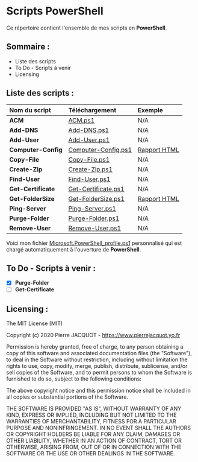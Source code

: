 # Scripts PowerShell
Ce répertoire contient l'ensemble de mes scripts en **PowerShell**.

## Sommaire :
- Liste des scripts
- To Do - Scripts à venir
- Licensing

## Liste des scripts :
| Nom du script | Téléchargement | Exemple |
|:---|:---|:---|
| **ACM** | [ACM.ps1](ACM/ACM.ps1) | N/A |
| **Add-DNS** | [Add-DNS.ps1](Add-DNS/Add-DNS.ps1) | N/A |
| **Add-User** | [Add-User.ps1](Add-User/Add-User.ps1) | N/A |
| **Computer-Config** | [Computer-Config.ps1](Computer-Config/Computer-Config.ps1) | [Rapport HTML](https://pierrejacquot.yo.fr/2020-05-23-Computer-Config.html) |
| **Copy-File** | [Copy-File.ps1](Copy-File/Copy-File.ps1) | N/A |
| **Create-Zip** | [Create-Zip.ps1](Create-Zip/Create-Zip.ps1) | N/A |
| **Find-User** | [Find-User.ps1](Find-User/Find-User.ps1) | N/A |
| **Get-Certificate** | [Get-Certificate.ps1](Get-Certificate/Get-Certificate.ps1) | N/A |
| **Get-FolderSize** | [Get-FolderSize.ps1](Get-FolderSize/Get-FolderSize.ps1) | [Rapport HTML](https://pierrejacquot.yo.fr/2020-05-24-Folders-Report.html) |
| **Ping-Server** | [Ping-Server.ps1](Ping-Server/Ping-Server.ps1) | N/A |
| **Purge-Folder** | [Purge-Folder.ps1](Purge-Folder/Purge-Folder.ps1) | N/A |
| **Remove-User** | [Remove-User.ps1](Remove-User/Remove-User.ps1) | N/A |

Voici mon fichier [Microsoft.PowerShell_profile.ps1](Microsoft.PowerShell_profile.ps1) personnalisé qui est chargé automatiquement à l'ouverture de **PowerShell**.

## To Do - Scripts à venir :
- [x] **Purge-Folder**
- [ ] **Get-Certificate**

## Licensing :
The MIT License (MIT)

Copyright (c) 2020 Pierre JACQUOT - https://www.pierrejacquot.yo.fr

Permission is hereby granted, free of charge, to any person obtaining a copy
of this software and associated documentation files (the "Software"), to deal
in the Software without restriction, including without limitation the rights
to use, copy, modify, merge, publish, distribute, sublicense, and/or sell
copies of the Software, and to permit persons to whom the Software is
furnished to do so, subject to the following conditions:

The above copyright notice and this permission notice shall be included in all
copies or substantial portions of the Software.

THE SOFTWARE IS PROVIDED "AS IS", WITHOUT WARRANTY OF ANY KIND, EXPRESS OR
IMPLIED, INCLUDING BUT NOT LIMITED TO THE WARRANTIES OF MERCHANTABILITY,
FITNESS FOR A PARTICULAR PURPOSE AND NONINFRINGEMENT. IN NO EVENT SHALL THE
AUTHORS OR COPYRIGHT HOLDERS BE LIABLE FOR ANY CLAIM, DAMAGES OR OTHER
LIABILITY, WHETHER IN AN ACTION OF CONTRACT, TORT OR OTHERWISE, ARISING FROM,
OUT OF OR IN CONNECTION WITH THE SOFTWARE OR THE USE OR OTHER DEALINGS IN THE
SOFTWARE.
